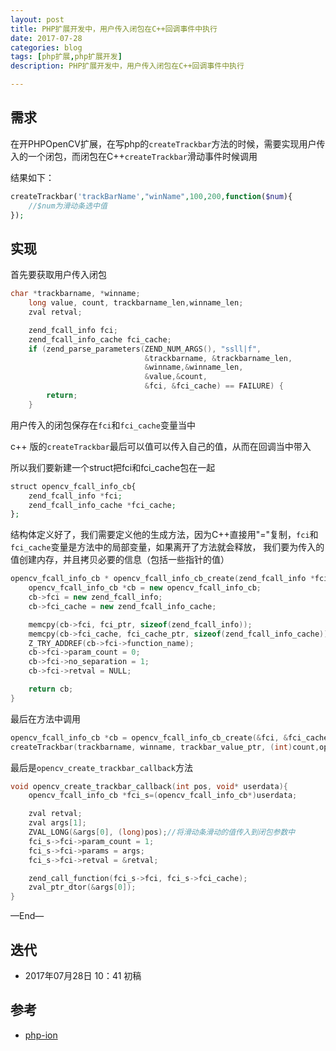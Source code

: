 ```yaml
---
layout: post
title: PHP扩展开发中，用户传入闭包在C++回调事件中执行
date: 2017-07-28
categories: blog
tags: [php扩展,php扩展开发]
description: PHP扩展开发中，用户传入闭包在C++回调事件中执行

---
```


## 需求

在开PHPOpenCV扩展，在写php的`createTrackbar`方法的时候，需要实现用户传入的一个闭包，而闭包在C++`createTrackbar`滑动事件时候调用

结果如下：

```php
createTrackbar('trackBarName',"winName",100,200,function($num){
    //$num为滑动条选中值
});
```


## 实现

首先要获取用户传入闭包

```c++
char *trackbarname, *winname;
    long value, count, trackbarname_len,winname_len;
    zval retval;

    zend_fcall_info fci;
    zend_fcall_info_cache fci_cache;
    if (zend_parse_parameters(ZEND_NUM_ARGS(), "ssll|f",
                              &trackbarname, &trackbarname_len,
                              &winname,&winname_len,
                              &value,&count,
                              &fci, &fci_cache) == FAILURE) {
        return;
    }
```

用户传入的闭包保存在`fci`和`fci_cache`变量当中


c++ 版的`createTrackbar`最后可以值可以传入自己的值，从而在回调当中带入

所以我们要新建一个struct把fci和fci_cache包在一起

```php
struct opencv_fcall_info_cb{
    zend_fcall_info *fci;
    zend_fcall_info_cache *fci_cache;
};
```

结构体定义好了，我们需要定义他的生成方法，因为C++直接用"="复制，`fci`和`fci_cache`变量是方法中的局部变量，如果离开了方法就会释放，
我们要为传入的值创建内存，并且拷贝必要的信息（包括一些指针的值）

```c++
opencv_fcall_info_cb * opencv_fcall_info_cb_create(zend_fcall_info *fci_ptr, zend_fcall_info_cache *fci_cache_ptr) {
    opencv_fcall_info_cb *cb = new opencv_fcall_info_cb;
    cb->fci = new zend_fcall_info;
    cb->fci_cache = new zend_fcall_info_cache;

    memcpy(cb->fci, fci_ptr, sizeof(zend_fcall_info));
    memcpy(cb->fci_cache, fci_cache_ptr, sizeof(zend_fcall_info_cache));
    Z_TRY_ADDREF(cb->fci->function_name);
    cb->fci->param_count = 0;
    cb->fci->no_separation = 1;
    cb->fci->retval = NULL;

    return cb;
}

```

最后在方法中调用

```c++
opencv_fcall_info_cb *cb = opencv_fcall_info_cb_create(&fci, &fci_cache);
createTrackbar(trackbarname, winname, trackbar_value_ptr, (int)count,opencv_create_trackbar_callback,cb);
```

最后是`opencv_create_trackbar_callback`方法

```c++
void opencv_create_trackbar_callback(int pos, void* userdata){
    opencv_fcall_info_cb *fci_s=(opencv_fcall_info_cb*)userdata;

    zval retval;
    zval args[1];
    ZVAL_LONG(&args[0], (long)pos);//将滑动条滑动的值传入到闭包参数中
    fci_s->fci->param_count = 1;
    fci_s->fci->params = args;
    fci_s->fci->retval = &retval;

    zend_call_function(fci_s->fci, fci_s->fci_cache);
    zval_ptr_dtor(&args[0]);
}
```

—End—


## 迭代

* 2017年07月28日 10：41 初稿

## 参考

- [php-ion](https://github.com/php-ion/php-ion/blob/982f24bcc7b880488e392e45448247314a16ade6/src/ion/ion_callback.c)

